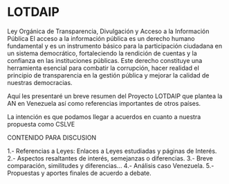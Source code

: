 
# LOTDAIP
Ley Orgánica de Transparencia, Divulgación y Acceso a  la Información Pública
El acceso a la información pública es un derecho humano fundamental y es un instrumento básico para la participación ciudadana en un sistema democrático, fortaleciendo la rendición de cuentas y la confianza en las instituciones públicas. Este derecho constituye una herramienta esencial para combatir la corrupción, hacer realidad el principio de transparencia en la gestión pública y mejorar la calidad de nuestras democracias.  

Aquí les presentaré un breve resumen del Proyecto LOTDAIP que plantea la AN en Venezuela así como referencias importantes de otros países.

La intención es que podamos llegar a acuerdos en cuanto a nuestra propuesta como CSLVE

CONTENIDO PARA DISCUSION

1.- Referencias a Leyes: Enlaces a Leyes estudiadas y páginas de Interés.
2.- Aspectos resaltantes de interés, semejanzas o diferencias.
3.- Breve comparación, similitudes y diferencias...
4.- Análisis caso Venezuela.
5.- Propuestas y aportes finales de acuerdo a debate.

